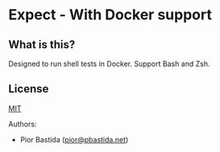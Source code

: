 # Expect - With Docker support

## What is this?

Designed to run shell tests in Docker. Support Bash and Zsh.


## License

[MIT](https://github.com/devbuddy/devbuddy/blob/master/LICENSE)

Authors:
- Pior Bastida (pior@pbastida.net)
